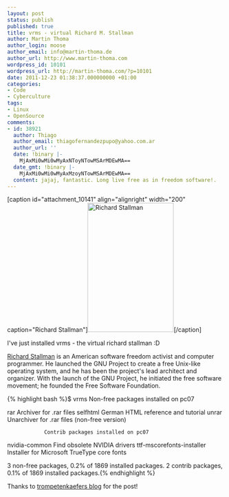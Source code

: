 ```yaml
---
layout: post
status: publish
published: true
title: vrms - virtual Richard M. Stallman
author: Martin Thoma
author_login: moose
author_email: info@martin-thoma.de
author_url: http://www.martin-thoma.com
wordpress_id: 10101
wordpress_url: http://martin-thoma.com/?p=10101
date: 2011-12-23 01:38:37.000000000 +01:00
categories:
- Code
- Cyberculture
tags:
- Linux
- OpenSource
comments:
- id: 38921
  author: Thiago
  author_email: thiagofernandezpupo@yahoo.com.ar
  author_url: ''
  date: !binary |-
    MjAxMi0wMi0wMyAxNToyNTowMSArMDEwMA==
  date_gmt: !binary |-
    MjAxMi0wMi0wMyAxMzoyNTowMSArMDEwMA==
  content: jajaj, fantastic. Long live free as in freedom software!.
---
```

[caption id="attachment_10141" align="alignright" width="200" caption="Richard Stallman"]<a title="Richard Stallman" href="http://martin-thoma.com/wp-content/uploads/2011/12/Richard-Stallman.jpg"><img class="size-medium wp-image-10141 " title="Richard Stallman" src="http://martin-thoma.com/wp-content/uploads/2011/12/Richard-Stallman-200x300.jpg" alt="Richard Stallman" width="200" height="300" /></a>[/caption]

I've just installed vrms - the virtual richard stallman :D

<a href="http://en.wikipedia.org/wiki/Richard_Stallman">Richard Stallman</a> is an American software freedom activist and computer programmer. He launched the GNU Project to create a free Unix-like operating system, and he has been the project's lead architect and organizer. With the launch of the GNU Project, he initiated the free software movement; he founded the Free Software Foundation.

{% highlight bash %}$ vrms
                Non-free packages installed on pc07

rar                       Archiver for .rar files
selfhtml                  German HTML reference and tutorial
unrar                     Unarchiver for .rar files (non-free version)

                Contrib packages installed on pc07

nvidia-common             Find obsolete NVIDIA drivers
ttf-mscorefonts-installer Installer for Microsoft TrueType core fonts

  3 non-free packages, 0.2% of 1869 installed packages.
  2 contrib packages, 0.1% of 1869 installed packages.{% endhighlight %}

Thanks to <a href="http://trompetenkaefer.wordpress.com/">trompetenkaefers blog</a> for the post!
